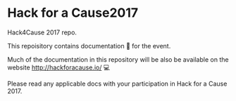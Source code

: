 # Hack for a Cause2017

Hack4Cause 2017 repo.

This repoisitory contains documentation :page_facing_up: for the event.

Much of the documentation in this repository will be also be available on the website http://hackforacause.io/ :computer:

Please read any applicable docs with your participation in Hack for a Cause 2017.


